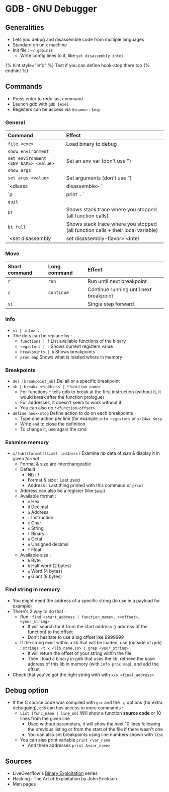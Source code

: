 # GDB - GNU Debugger

## Generalities

* Lets you debug and disassemble code from multiple languages
* Standard on unix machine
* Init file : `~/.gdbinit`
  * Write config lines to it, like `set disassembly intel`

{% hint style="info" %}
Test if you can define hook-stop there too
{% endhint %}

## Commands

* Press enter to redo last command
* Launch gdb with `gdb [exe]`
* Registers can be access via `$<name>` : `$eip`

### General

| Command | Effect |
| :--- | :--- |
| `file <exe>` | Load binary to debug |
| `show environment` |  |
| `set environment <ENV_NAME> <value>` | Set an env var \(don't use "\) |
| `show args` |  |
| `set args <value>` | Set arguments \(don't use "\) |
| `<disass | disassemble> <func>` | Show assembler code of function |
| `p | print ...` | Will print info on what you ask, it can be functions, registers, etc. The info will depend on the type of data |
| `quit` |  |
| `bt` | Shows stack trace where you stopped \(all function calls\) |
| `bt full` | Shows stack trace where you stopped \(all function calls + their local variable\) |
| `<set disassembly | set disassembly-flavor> <intel | att>` | Define which syntax to use for disassembled code \(intel or att\), default is att |

### Move

| Short command | Long command | Effect |
| :--- | :--- | :--- |
| `r` | `run` | Run until next breakpoint |
| `c` | `continue` | Continue running until next breakpoint |
| `si` |  | Single step forward |

### Info

* `<i | info> ...`
* The dots can be replace by : 
  * `functions | f` List available functions of the binary
  * `registers | r` Shows current registers value
  * `breakpoints | b` Shows breakpoints
  * `proc map` Shows what is loaded where in memory

### Breakpoints

* `del [breakpoint_nb]` Del all or a specific breakpoint
* `<b | break> <*address | *function_name>`
  * For functions `*` tells gdb to break at the first instruction \(without it, it would break after the function prologue\)
  * For addresses, it doesn't seem to work without it
  * You can also do `*<function+offset>`
* `define hook-stop` Define action to do on each breakpoints
  * Type one action per line \(for example `info registers` or `x/24wx $esp`
  * Write `end` to close the definition
  * To change it, use again the cmd

### Examine memory

* `x/[nb][format][size] [address]` Examine _nb_ data of _size_ & display it in given _format_ 
  * Format & size are interchangeable
  * Default : 
    * Nb : 1
    * Format & size : Last used
    * Address : Last thing printed with this command or `print`
  * Address can also be a register \(like `$esp`\)
  * Available format :
    * `x` Hex
    * `d` Decimal
    * `a` Address
    * `i` Instruction 
    * `c` Char
    * `s` String
    * `t` Binary
    * `o` Octal
    * `u` Unsigned decimal
    * `f` Float
  * Available size :
    * `b` Byte
    * `h` Half word \(2 bytes\)
    * `w` Word \(4 bytes\)
    * `g` Giant \(8 bytes\)

### Find string in memory

* You might need the address of a specific string \(to use in a payload for example\)
* There's 2 way to do that :
  * Run : `find <start_address | function_name>, +<offset>, <your_string>`
    * It will search for it from the start address \(/ address of the function\) to the offset
    * Don't hesitate to use a big offset like 9999999
  * If the string exist within a lib that will be loaded, use \(outside of gdb\) : `strings -t x <lib_name.so> | grep <your_string>` 
    * It will return the offset of your string within the file
    * Then : load a binary in gdb that uses the lib, retrieve the base address of this lib in memory \(with `info proc map`\), and add the offset
* Check that you've got the right string with with `x/s <final_address>`

## Debug option

* If the C source code was compiled with `gcc` and the  `-g` options \(for extra debugging\), `gdb` can has access to more commands :
  * `List [func_name | line_nb]` Will show a function **source code** or 10 lines from the given line
    * Used without parameters, it will show the next 10 lines following the previous listing or from the start of the file if there wasn't one
    * You can also set breakpoints using line numbers shown with `list`
  * You can also print variable `print <var_name`
    * And there addresses `print &<var_name>`

## Sources

* LiveOverflow's [Binary Exploitation](https://www.youtube.com/watch?v=iyAyN3GFM7A&list=PLhixgUqwRTjxglIswKp9mpkfPNfHkzyeN) series
* Hacking : The Art of Exploitation by John Erickson
* Man pages

